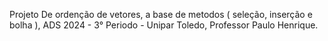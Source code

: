 Projeto De ordenção de vetores, a base de metodos ( seleção, inserção e bolha ),
ADS 2024 - 3° Periodo - Unipar Toledo,
Professor Paulo Henrique.
